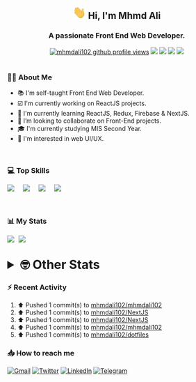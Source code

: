 <h2 align="center"><img src="./Hi.gif" width="30px" height="30px"> Hi, I'm Mhmd Ali</h2>

<h3 align="center">A passionate Front End Web Developer.</h3>

<div align="center">
  <a href="#"><img src="https://komarev.com/ghpvc/?username=mhmdali102&style=for-the-badge&logo=" alt="mhmdali102 github profile views" /></a>
  <a href="https://www.linux.org"><img src="https://img.shields.io/badge/OS-Linux-e06c75?style=for-the-badge&logo=linux" /></a>
	<a href="https://archlinux.org"><img src="https://img.shields.io/badge/DISTRO-Arch-56b6c2?style=for-the-badge&logo=arch-linux" /></a>
	<a href="https://dwm.suckless.org"><img src="https://img.shields.io/badge/WM-DWM-005577?style=for-the-badge&logo=dwm" /></a>
	<a href="https://neovim.io"><img src="https://img.shields.io/badge/IDE-Neovim-98c379?style=for-the-badge&logo=neovim" /></a>
</div>

<br>

### :man_technologist: About Me

- :books: I'm self-taught Front End Web Developer.
- :ballot_box_with_check: I'm currently working on ReactJS projects.
- :dart: I'm currently learning ReactJS, Redux, Firebase & NextJS.
- :eyes: I’m looking to collaborate on Front-End projects.
- :mortar_board: I'm currently studying MIS Second Year.
- :art: I'm interested in web UI/UX.

<br>

### :computer: Top Skills

<div style="display:flex;">
<img width ='36px' src ='https://raw.githubusercontent.com/rahulbanerjee26/githubAboutMeGenerator/main/icons/html.svg' />
<img width ='36px' src ='https://raw.githubusercontent.com/rahulbanerjee26/githubAboutMeGenerator/main/icons/css.svg' />
<img width ='36px' src ='https://raw.githubusercontent.com/rahulbanerjee26/githubAboutMeGenerator/main/icons/javascript.svg' />
<img width ='36px' src ='https://raw.githubusercontent.com/rahulbanerjee26/githubAboutMeGenerator/main/icons/reactjs.svg' />
</div>

<br>
<br>

### :bar_chart: My Stats

<img src="https://github-readme-stats.vercel.app/api?username=mhmdali102&show_icons=true&locale=en" width="49%" /><span style="display:inline-block;width:2%"></span><img src="https://github-readme-streak-stats.herokuapp.com/?user=mhmdali102&" width="49%" />

<br>

<details>
<summary style="font-size: 1.75rem; font-weight: bold;"><strong style="font-size: 1.75rem; font-weight: bold;"> 🤓 Other Stats </strong></summary>
<br>

<!--START_SECTION:waka-->
![Lines of code](https://img.shields.io/badge/From%20Hello%20World%20I%27ve%20Written-241%20Thousand%20lines%20of%20code-blue)

**🐱 My GitHub Data** 

> 🏆 645 Contributions in the Year 2022
 > 
> 📦 331.4 kB Used in GitHub's Storage 
 > 
> 💼 Opted to Hire
 > 
> 📜 18 Public Repositories 
 > 
> 🔑 6 Private Repositories  
 > 
**I'm a Night 🦉** 

```text
🌞 Morning    76 commits     ██░░░░░░░░░░░░░░░░░░░░░░░   9.45% 
🌆 Daytime    178 commits    █████░░░░░░░░░░░░░░░░░░░░   22.14% 
🌃 Evening    339 commits    ██████████░░░░░░░░░░░░░░░   42.16% 
🌙 Night      211 commits    ██████░░░░░░░░░░░░░░░░░░░   26.24%

```
📅 **I'm Most Productive on Monday** 

```text
Monday       160 commits    █████░░░░░░░░░░░░░░░░░░░░   19.9% 
Tuesday      104 commits    ███░░░░░░░░░░░░░░░░░░░░░░   12.94% 
Wednesday    102 commits    ███░░░░░░░░░░░░░░░░░░░░░░   12.69% 
Thursday     86 commits     ██░░░░░░░░░░░░░░░░░░░░░░░   10.7% 
Friday       80 commits     ██░░░░░░░░░░░░░░░░░░░░░░░   9.95% 
Saturday     125 commits    ████░░░░░░░░░░░░░░░░░░░░░   15.55% 
Sunday       147 commits    ████░░░░░░░░░░░░░░░░░░░░░   18.28%

```


📊 **This Week I Spent My Time On** 

```text
⌚︎ Time Zone: Asia/Beirut

💬 Programming Languages: 
TypeScript               11 hrs 9 mins       ███████████░░░░░░░░░░░░░░   46.59% 
Lua                      3 hrs 13 mins       ███░░░░░░░░░░░░░░░░░░░░░░   13.49% 
JavaScript               2 hrs 47 mins       ███░░░░░░░░░░░░░░░░░░░░░░   11.64% 
CSS                      1 hr 21 mins        █░░░░░░░░░░░░░░░░░░░░░░░░   5.68% 
Other                    1 hr 12 mins        █░░░░░░░░░░░░░░░░░░░░░░░░   5.06%

🔥 Editors: 
Neovim                   23 hrs 56 mins      █████████████████████████   100.0%

🐱‍💻 Projects: 
NextJS                   10 hrs 13 mins      ██████████░░░░░░░░░░░░░░░   42.73% 
mhmdali102               7 hrs 23 mins       ███████░░░░░░░░░░░░░░░░░░   30.89% 
canadiansouq.com         2 hrs 22 mins       ██░░░░░░░░░░░░░░░░░░░░░░░   9.93% 
start-page               52 mins             █░░░░░░░░░░░░░░░░░░░░░░░░   3.63% 
frontend                 43 mins             ░░░░░░░░░░░░░░░░░░░░░░░░░   3.03%

💻 Operating System: 
Linux                    23 hrs 56 mins      █████████████████████████   100.0%

```

**I Mostly Code in JavaScript** 

```text
JavaScript               11 repos            █████████████░░░░░░░░░░░░   52.38% 
Python                   3 repos             ███░░░░░░░░░░░░░░░░░░░░░░   14.29% 
HTML                     1 repo              █░░░░░░░░░░░░░░░░░░░░░░░░   4.76% 
PHP                      1 repo              █░░░░░░░░░░░░░░░░░░░░░░░░   4.76% 
CSS                      1 repo              █░░░░░░░░░░░░░░░░░░░░░░░░   4.76%

```



 Last Updated on 24/08/2022 18:55:18 UTC
<!--END_SECTION:waka-->

</details>

### :zap: Recent Activity

<!--RECENT_ACTIVITY:start-->
1. ⬆️ Pushed 1 commit(s) to [mhmdali102/mhmdali102](https://github.com/mhmdali102/mhmdali102)
2. ⬆️ Pushed 1 commit(s) to [mhmdali102/NextJS](https://github.com/mhmdali102/NextJS)
3. ⬆️ Pushed 1 commit(s) to [mhmdali102/NextJS](https://github.com/mhmdali102/NextJS)
4. ⬆️ Pushed 1 commit(s) to [mhmdali102/mhmdali102](https://github.com/mhmdali102/mhmdali102)
5. ⬆️ Pushed 1 commit(s) to [mhmdali102/dotfiles](https://github.com/mhmdali102/dotfiles)
<!--RECENT_ACTIVITY:end-->

### :inbox_tray: How to reach me

[![Gmail](https://img.shields.io/badge/Gmail-D14836?style=for-the-badge&logo=gmail&logoColor=white)](mailto:mhmdalihsen102@gmail.com)
[![Twitter](https://img.shields.io/badge/Twitter-1DA1F2?style=for-the-badge&logo=twitter&logoColor=white)](https://twitter.com/MhmdAliHsen)
[![LinkedIn](https://img.shields.io/badge/LinkedIn-0077B5?style=for-the-badge&logo=linkedin&logoColor=white)](https://www.linkedin.com/in/mhmd-ali-hsen-66b0671b7/)
[![Telegram](https://img.shields.io/badge/Telegram-2CA5E0?style=for-the-badge&logo=telegram&logoColor=white&bgColor=black)](https://t.me/mhmdalihsen)
